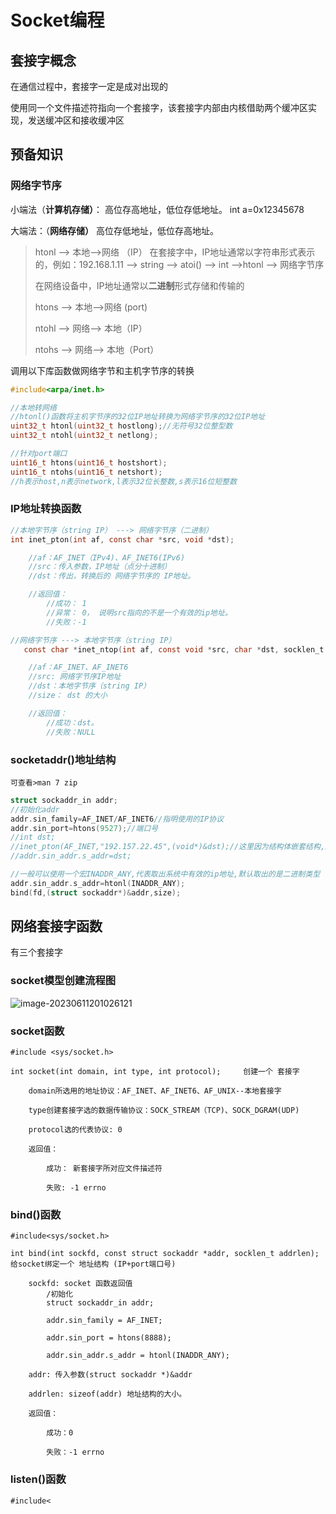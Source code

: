 # Socket编程

## 套接字概念

在通信过程中，套接字一定是成对出现的

使用同一个文件描述符指向一个套接字，该套接字内部由内核借助两个缓冲区实现，发送缓冲区和接收缓冲区

## 预备知识

### 网络字节序

小端法（**计算机存储）**：	高位存高地址，低位存低地址。	int a=0x12345678

大端法：（**网络存储）**	高位存低地址，低位存高地址。

> htonl --> 本地-->网络 （IP）	在套接字中，IP地址通常以字符串形式表示的，例如：192.168.1.11 --> string --> atoi() --> int -->htonl --> 网络字节序
>
> 在网络设备中，IP地址通常以**二进制**形式存储和传输的
>
> htons --> 本地-->网络 (port)
>
> ntohl --> 网络--> 本地（IP）
>
> ntohs --> 网络--> 本地（Port）

调用以下库函数做网络字节和主机字节序的转换

```c
#include<arpa/inet.h>

//本地转网络
//htonl()函数将主机字节序的32位IP地址转换为网络字节序的32位IP地址
uint32_t htonl(uint32_t hostlong);//无符号32位整型数
uint32_t ntohl(uint32_t netlong);

//针对port端口
uint16_t htons(uint16_t hostshort);
uint16_t ntohs(uint16_t netshort);
//h表示host,n表示network,l表示32位长整数,s表示16位短整数
```

### IP地址转换函数

```c
//本地字节序（string IP） ---> 网络字节序（二进制）
int inet_pton(int af, const char *src, void *dst);		

	//af：AF_INET（IPv4)、AF_INET6(IPv6)
	//src：传入参数，IP地址（点分十进制）
	//dst：传出，转换后的 网络字节序的 IP地址。 

	//返回值：
		//成功： 1
		//异常： 0， 说明src指向的不是一个有效的ip地址。
		//失败：-1

//网络字节序 ---> 本地字节序（string IP）
   const char *inet_ntop(int af, const void *src, char *dst, socklen_t size);	

	//af：AF_INET、AF_INET6
	//src: 网络字节序IP地址
    //dst：本地字节序（string IP）
	//size： dst 的大小

	//返回值： 
    	//成功：dst。 	
		//失败：NULL

```

### socketaddr()地址结构

```
可查看>man 7 zip
```

```c
struct sockaddr_in addr;
//初始化addr
addr.sin_family=AF_INET/AF_INET6//指明使用的IP协议
addr.sin_port=htons(9527);//端口号
//int dst;
//inet_pton(AF_INET,"192.157.22.45",(void*)&dst);//这里因为结构体嵌套结构,所以必须这样初始化
//addr.sin_addr.s_addr=dst;

//一般可以使用一个宏INADDR_ANY,代表取出系统中有效的ip地址,默认取出的是二进制类型
addr.sin_addr.s_addr=htonl(INADDR_ANY);
bind(fd,(struct sockaddr*)&addr,size);
```

## 网络套接字函数

有三个套接字

### socket模型创建流程图

![image-20230611201026121](/home/oem/.config/Typora/typora-user-images/image-20230611201026121.png)

### socket函数

```
#include <sys/socket.h>

int socket(int domain, int type, int protocol);		创建一个 套接字

	domain所选用的地址协议：AF_INET、AF_INET6、AF_UNIX--本地套接字

	type创建套接字选的数据传输协议：SOCK_STREAM（TCP)、SOCK_DGRAM(UDP)

	protocol选的代表协议: 0 

	返回值：

		成功： 新套接字所对应文件描述符

		失败: -1 errno

```

###  bind()函数

```
#include<sys/socket.h>

int bind(int sockfd, const struct sockaddr *addr, socklen_t addrlen);		给socket绑定一个 地址结构 (IP+port端口号)

	sockfd: socket 函数返回值
		/初始化
		struct sockaddr_in addr;

		addr.sin_family = AF_INET;

		addr.sin_port = htons(8888);

		addr.sin_addr.s_addr = htonl(INADDR_ANY);

	addr: 传入参数(struct sockaddr *)&addr

	addrlen: sizeof(addr) 地址结构的大小。

	返回值：

		成功：0

		失败：-1 errno

```

### listen()函数

```
#include<
```

